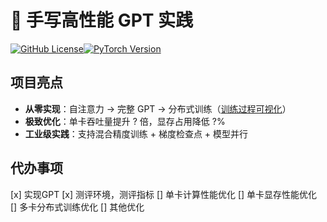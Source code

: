 # 🚀 手写高性能 GPT 实践

[![GitHub License](https://img.shields.io/badge/license-MIT-blue.svg)](https://github.com/your-repo/high-performance-gpt/blob/main/LICENSE)[![PyTorch Version](https://img.shields.io/badge/PyTorch-2.0+-red.svg)](https://pytorch.org/)

## 项目亮点
- ​**从零实现**：自注意力 → 完整 GPT → 分布式训练（[训练过程可视化](docs/training_curve.gif)）
- ​**极致优化**：单卡吞吐量提升 ? 倍，显存占用降低 ?%
- ​**工业级实践**：支持混合精度训练 + 梯度检查点 + 模型并行

## 代办事项
[x] 实现GPT
[x] 测评环境，测评指标
[] 单卡计算性能优化
[] 单卡显存性能优化
[] 多卡分布式训练优化
[] 其他优化